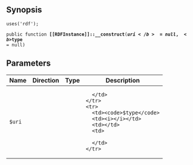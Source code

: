 ## Synopsis

<code>uses('rdf');</code>

<code>public function <b>[[RDFInstance]]::__construct</b>(<b>$uri</b> = null, <b>$type</b> = null)</code>

## Parameters

<table>
  <thead>
    <tr>
      <th>Name</th>
      <th>Direction</th>
      <th>Type</th>
      <th>Description</th>
    </tr>
  </thead>
  <tbody>
    <tr>
      <td><code>$uri</code>
      <td><i></i></td>
      <td></td>
      <td>

      </td>
    </tr>
    <tr>
      <td><code>$type</code>
      <td><i></i></td>
      <td></td>
      <td>

      </td>
    </tr>
  </tbody>
</table>

